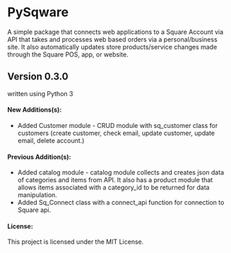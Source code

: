 # PySqware
A simple package that connects web applications to a Square Account via API that takes and processes web based orders via a personal/business site. It also automatically updates store products/service changes made through the Square POS, app, or website.

Version 0.3.0
-------------

written using Python 3

#### New Additions(s):
+ Added Customer module - CRUD module with sq_customer class for customers (create customer, check email, update customer, update email, delete account.)

#### Previous Addition(s):
+ Added catalog module - catalog module collects and creates json data of categories and items from API. It also has a product module that allows items associated with a category_id to be returned for data manipulation.
+ Added Sq_Connect class with a connect_api function for connection to Square api.

#### License:

This project is licensed under the MIT License.